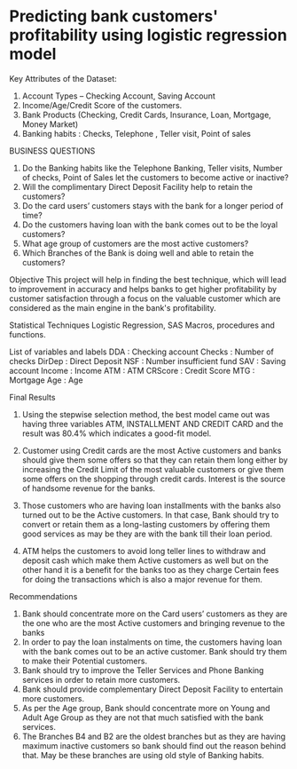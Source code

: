 # Predicting bank customers' profitability using logistic regression model

Key Attributes of the Dataset:
  1. Account Types – Checking Account, Saving Account
  2. Income/Age/Credit Score of the customers.
  3. Bank Products (Checking, Credit Cards, Insurance, Loan, Mortgage, Money Market)
  4. Banking habits : Checks, Telephone , Teller visit, Point of sales

BUSINESS QUESTIONS
  1. Do the Banking habits like the Telephone Banking, Teller visits, Number of checks, Point of Sales let the customers to become active or inactive?
  2. Will the complimentary Direct Deposit Facility help to retain the customers?
  3. Do the card users’ customers stays with the bank for a longer period of time?
  4. Do the customers having loan with the bank comes out to be the loyal customers?
  5. What age group of customers are the most active customers?
  6. Which Branches of the Bank is doing well and able to retain the customers?

Objective
  This project will help in finding the best technique, which will lead to improvement in accuracy and helps banks to get higher profitability by customer satisfaction through a focus on the valuable customer which are considered as the main engine in the bank's profitability. 

 Statistical Techniques 
   Logistic Regression, SAS Macros, procedures and functions.

List of variables and labels
DDA : Checking account
Checks : Number of checks
DirDep : Direct Deposit
NSF : Number insufficient fund
SAV : Saving account
Income : Income
ATM : ATM
CRScore : Credit Score
MTG : Mortgage
Age : Age

Final Results
 1. Using the stepwise selection method, the best model came out was having three variables ATM, INSTALLMENT AND CREDIT CARD and the result was 80.4% which indicates a good-fit model.

  2. Customer using Credit cards are the most Active customers and banks should give them some offers so that they can retain them long either by increasing the Credit Limit of the most valuable customers or give them some offers on the shopping through credit cards. Interest is the source of handsome revenue for the banks.

  3. Those customers who are having loan installments with the banks also turned out to be the Active customers. In that case, Bank should try to convert or retain them as a long-lasting customers by offering them good services as may be they are with the bank till their loan period.

  4. ATM helps the customers to avoid long teller lines to withdraw and deposit cash which make them Active customers as well but on the other hand it is a benefit for the banks too as they charge Certain fees for doing the transactions which is also a major revenue for them.

Recommendations
  1. Bank should concentrate more on the Card users’ customers as they are the one who are the most Active customers and bringing revenue to the banks
  2. In order to pay the loan instalments on time, the customers having loan with the bank comes out to be an active customer. Bank should try them to make their Potential customers.
  3. Bank should try to improve the Teller Services and Phone Banking services in order to retain more customers.
  4. Bank should provide complementary Direct Deposit Facility to entertain more customers.
  5. As per the Age group, Bank should concentrate more on Young and Adult Age Group as they are not that much satisfied with the bank services.
  6. The Branches B4 and B2 are the oldest branches but as they are having maximum inactive customers so bank should find out the reason behind that. May be these branches are using old style of Banking habits.



 
